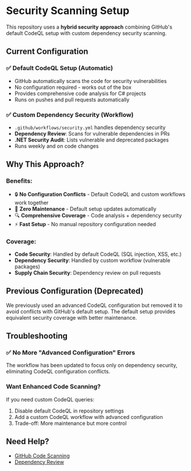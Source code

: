 # Security Scanning Setup

This repository uses a **hybrid security approach** combining GitHub's default CodeQL setup with custom dependency security scanning.

## Current Configuration

### ✅ **Default CodeQL Setup (Automatic)**
- GitHub automatically scans the code for security vulnerabilities
- No configuration required - works out of the box
- Provides comprehensive code analysis for C# projects
- Runs on pushes and pull requests automatically

### ✅ **Custom Dependency Security (Workflow)**
- `.github/workflows/security.yml` handles dependency security
- **Dependency Review**: Scans for vulnerable dependencies in PRs
- **.NET Security Audit**: Lists vulnerable and deprecated packages
- Runs weekly and on code changes

## Why This Approach?

### **Benefits:**
- 🔒 **No Configuration Conflicts** - Default CodeQL and custom workflows work together
- 🚀 **Zero Maintenance** - Default setup updates automatically
- 🔍 **Comprehensive Coverage** - Code analysis + dependency security
- ⚡ **Fast Setup** - No manual repository configuration needed

### **Coverage:**
- **Code Security**: Handled by default CodeQL (SQL injection, XSS, etc.)
- **Dependency Security**: Handled by custom workflow (vulnerable packages)
- **Supply Chain Security**: Dependency review on pull requests

## Previous Configuration (Deprecated)

We previously used an advanced CodeQL configuration but removed it to avoid conflicts with GitHub's default setup. The default setup provides equivalent security coverage with better maintenance.

## Troubleshooting

### ✅ **No More "Advanced Configuration" Errors**
The workflow has been updated to focus only on dependency security, eliminating CodeQL configuration conflicts.

### **Want Enhanced Code Scanning?**
If you need custom CodeQL queries:
1. Disable default CodeQL in repository settings
2. Add a custom CodeQL workflow with advanced configuration
3. Trade-off: More maintenance but more control

## Need Help?

- [GitHub Code Scanning](https://docs.github.com/en/code-security/code-scanning)
- [Dependency Review](https://docs.github.com/en/code-security/supply-chain-security/understanding-your-software-supply-chain/about-dependency-review)
